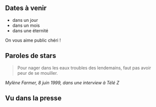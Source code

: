 ## Dates à venir

* dans un jour
* dans un mois
* dans une éternité

On vous aime public chéri !

## Paroles de stars

> Pour nager dans les eaux troubles des lendemains, faut pas avoir peur de se mouiller.

*Mylène Farmer, 8 juin 1999, dans une interview à Télé Z*

## Vu dans la presse